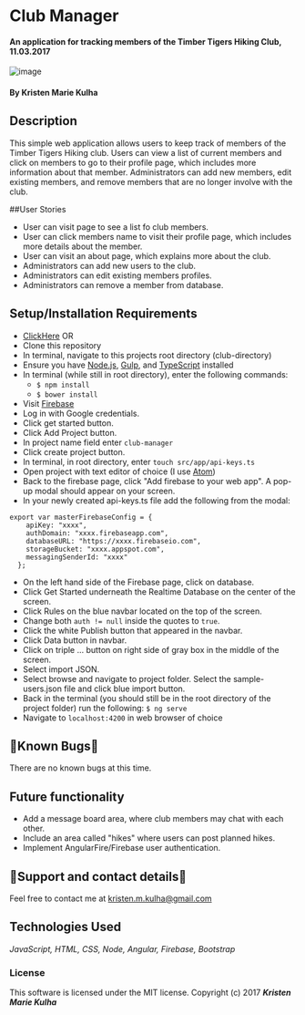 # Club Manager

#### An application for tracking members of the Timber Tigers Hiking Club, 11.03.2017

![image](https://user-images.githubusercontent.com/15882954/32397698-5ad5ca80-c0a8-11e7-8972-e59089765a82.png)

#### By Kristen Marie Kulha

## Description

This simple web application allows users to keep track of members of the Timber Tigers Hiking club. Users can view a list of current members and click on members to go to their profile page, which includes more information about that member. Administrators can add new members, edit existing members, and remove members that are no longer involve with the club.

##User Stories

* User can visit page to see a list fo club members.
* User can click members name to visit their profile page, which includes more details about the member.
* User can visit an about page, which explains more about the club.
* Administrators can add new users to the club.
* Administrators can edit existing members profiles.
* Administrators can remove a member from database.

## Setup/Installation Requirements
* [ClickHere](https://club-manag.firebaseapp.com) OR
* Clone this repository
* In terminal, navigate to this projects root directory (club-directory)
* Ensure you have [Node.js](https://nodejs.org/en/), [Gulp](https://gulpjs.com), and [TypeScript](https://www.typescriptlang.org) installed
* In terminal (while still in root directory), enter the following commands:
  * ``` $ npm install ```
  * ``` $ bower install ```
* Visit [Firebase](https://firebase.google.com)
* Log in with Google credentials.
* Click get started button.
* Click Add Project button.
* In project name field enter ```club-manager```
* Click create project button.
* In terminal, in root directory, enter ```touch src/app/api-keys.ts```
* Open project with text editor of choice (I use [Atom](https://atom.io))
* Back to the firebase page, click "Add firebase to your web app". A pop-up modal should appear on your screen.
* In your newly created api-keys.ts file add the following from the modal:
```
export var masterFirebaseConfig = {
    apiKey: "xxxx",
    authDomain: "xxxx.firebaseapp.com",
    databaseURL: "https://xxxx.firebaseio.com",
    storageBucket: "xxxx.appspot.com",
    messagingSenderId: "xxxx"
  };
```

* On the left hand side of the Firebase page, click on database.
* Click Get Started underneath the Realtime Database on the center of the screen.
* Click Rules on the blue navbar located on the top of the screen.
* Change both ```auth != null``` inside the quotes to ```true```.
* Click the white Publish button that appeared in the navbar.
* Click Data button in navbar.
* Click on triple ... button on right side of gray box in the middle of the screen.
* Select import JSON.
* Select browse and navigate to project folder. Select the sample-users.json file and click blue import button.
* Back in the terminal (you should still be in the root directory of the project folder) run the following:  ``` $ ng serve ```
* Navigate to ```localhost:4200``` in web browser of choice


## 🐛Known Bugs🐛

There are no known bugs at this time.

## Future functionality

* Add a message board area, where club members may chat with each other.
* Include an area called "hikes" where users can post planned hikes.
* Implement AngularFire/Firebase user authentication.

## 📧Support and contact details📧

Feel free to contact me at kristen.m.kulha@gmail.com

## Technologies Used

_JavaScript, HTML, CSS, Node, Angular, Firebase, Bootstrap_

### License

This software is licensed under the MIT license.
Copyright (c) 2017 **_Kristen Marie Kulha_**
